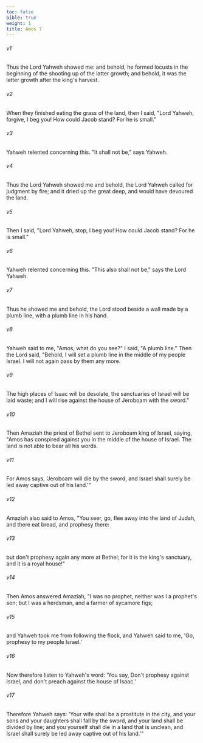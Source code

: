 ```yaml
---
toc: false
bible: true
weight: 1
title: Amos 7
---
```




###### v1 
Thus the Lord Yahweh showed me: and behold, he formed locusts in the beginning of the shooting up of the latter growth; and behold, it was the latter growth after the king's harvest. 

###### v2 
When they finished eating the grass of the land, then I said, "Lord Yahweh, forgive, I beg you! How could Jacob stand? For he is small." 

###### v3 
Yahweh relented concerning this. "It shall not be," says Yahweh. 

###### v4 
Thus the Lord Yahweh showed me and behold, the Lord Yahweh called for judgment by fire; and it dried up the great deep, and would have devoured the land. 

###### v5 
Then I said, "Lord Yahweh, stop, I beg you! How could Jacob stand? For he is small." 

###### v6 
Yahweh relented concerning this. "This also shall not be," says the Lord Yahweh. 

###### v7 
Thus he showed me and behold, the Lord stood beside a wall made by a plumb line, with a plumb line in his hand. 

###### v8 
Yahweh said to me, "Amos, what do you see?" I said, "A plumb line." Then the Lord said, "Behold, I will set a plumb line in the middle of my people Israel. I will not again pass by them any more. 

###### v9 
The high places of Isaac will be desolate, the sanctuaries of Israel will be laid waste; and I will rise against the house of Jeroboam with the sword." 

###### v10 
Then Amaziah the priest of Bethel sent to Jeroboam king of Israel, saying, "Amos has conspired against you in the middle of the house of Israel. The land is not able to bear all his words. 

###### v11 
For Amos says, 'Jeroboam will die by the sword, and Israel shall surely be led away captive out of his land.'" 

###### v12 
Amaziah also said to Amos, "You seer, go, flee away into the land of Judah, and there eat bread, and prophesy there: 

###### v13 
but don't prophesy again any more at Bethel; for it is the king's sanctuary, and it is a royal house!" 

###### v14 
Then Amos answered Amaziah, "I was no prophet, neither was I a prophet's son; but I was a herdsman, and a farmer of sycamore figs; 

###### v15 
and Yahweh took me from following the flock, and Yahweh said to me, 'Go, prophesy to my people Israel.' 

###### v16 
Now therefore listen to Yahweh's word: 'You say, Don't prophesy against Israel, and don't preach against the house of Isaac.' 

###### v17 
Therefore Yahweh says: 'Your wife shall be a prostitute in the city, and your sons and your daughters shall fall by the sword, and your land shall be divided by line; and you yourself shall die in a land that is unclean, and Israel shall surely be led away captive out of his land.'"
